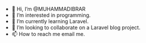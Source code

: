 - 👋 Hi, I’m @MUHAMMADIBRAR
- 👀 I’m interested in programming.
- 🌱 I’m currently learning Laravel.
- 💞️ I’m looking to collaborate on a Laravel blog project.
- 📫 How to reach me email me.

<!---
MUHAMMADIBRAR12/MUHAMMADIBRAR12 is a ✨ special ✨ repository because its `README.md` (this file) appears on your GitHub profile.
You can click the Preview link to take a look at your changes.
--->
